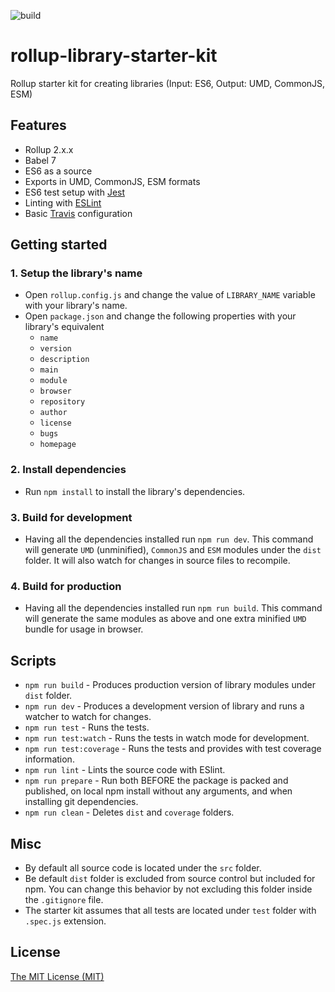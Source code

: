 ![build](https://github.com/georapbox/rollup-library-starter-kit/workflows/build/badge.svg)

# rollup-library-starter-kit

Rollup starter kit for creating libraries (Input: ES6, Output: UMD, CommonJS, ESM)

## Features

- Rollup 2.x.x
- Babel 7
- ES6 as a source
- Exports in UMD, CommonJS, ESM formats
- ES6 test setup with [Jest](https://jestjs.io/)
- Linting with [ESLint](https://eslint.org/)
- Basic [Travis](https://travis-ci.org/) configuration

## Getting started

### 1. Setup the library's name

- Open `rollup.config.js` and change the value of `LIBRARY_NAME` variable with your library's name.
- Open `package.json` and change the following properties with your library's equivalent
  - `name`
  - `version`
  - `description`
  - `main`
  - `module`
  - `browser`
  - `repository`
  - `author`
  - `license`
  - `bugs`
  - `homepage`

### 2. Install dependencies

- Run `npm install` to install the library's dependencies.

### 3. Build for development

- Having all the dependencies installed run `npm run dev`. This command will generate `UMD` (unminified), `CommonJS` and `ESM` modules under the `dist` folder. It will also watch for changes in source files to recompile.

### 4. Build for production

- Having all the dependencies installed run `npm run build`. This command will generate the same modules as above and one extra minified `UMD` bundle for usage in browser.

## Scripts

- `npm run build` - Produces production version of library modules under `dist` folder.
- `npm run dev` - Produces a development version of library and runs a watcher to watch for changes.
- `npm run test` - Runs the tests.
- `npm run test:watch` - Runs the tests in watch mode for development.
- `npm run test:coverage` - Runs the tests and provides with test coverage information.
- `npm run lint` - Lints the source code with ESlint.
- `npm run prepare` - Run both BEFORE the package is packed and published, on local npm install without any arguments, and when installing git dependencies.
- `npm run clean` - Deletes `dist` and `coverage` folders.

## Misc

- By default all source code is located under the `src` folder.
- Be default `dist` folder is excluded from source control but included for npm. You can change this behavior by not excluding this folder inside the `.gitignore` file.
- The starter kit assumes that all tests are located under `test` folder with `.spec.js` extension.

## License

[The MIT License (MIT)](https://georapbox.mit-license.org/@2019)
